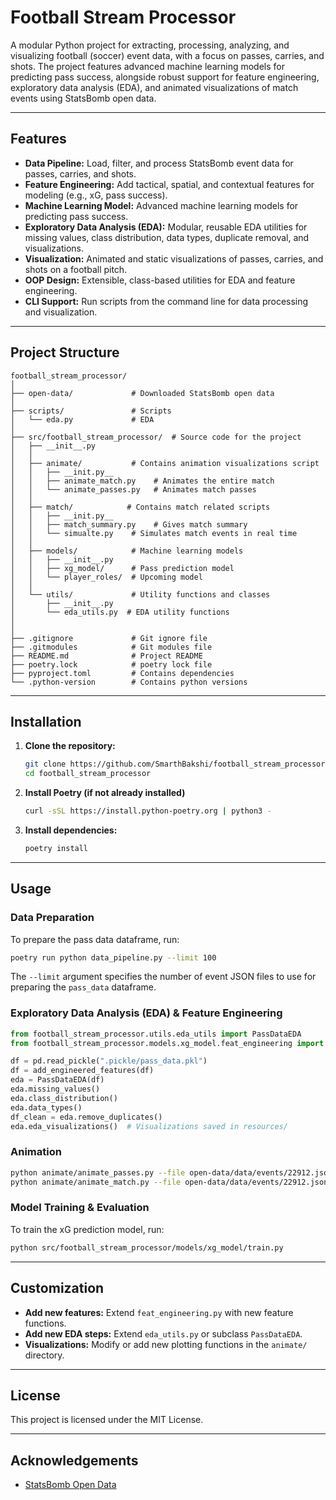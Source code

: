 # Football Stream Processor

A modular Python project for extracting, processing, analyzing, and visualizing football (soccer) event data, with a focus on passes, carries, and shots. The project features advanced machine learning models for predicting pass success, alongside robust support for feature engineering, exploratory data analysis (EDA), and animated visualizations of match events using StatsBomb open data.

---

## Features

- **Data Pipeline:** Load, filter, and process StatsBomb event data for passes, carries, and shots.
- **Feature Engineering:** Add tactical, spatial, and contextual features for modeling (e.g., xG, pass success).
- **Machine Learning Model:** Advanced machine learning models for predicting pass success.
- **Exploratory Data Analysis (EDA):** Modular, reusable EDA utilities for missing values, class distribution, data types, duplicate removal, and visualizations.
- **Visualization:** Animated and static visualizations of passes, carries, and shots on a football pitch.
- **OOP Design:** Extensible, class-based utilities for EDA and feature engineering.
- **CLI Support:** Run scripts from the command line for data processing and visualization.

---

## Project Structure

```
football_stream_processor/
│
├── open-data/             # Downloaded StatsBomb open data
│
├── scripts/               # Scripts
│   └── eda.py             # EDA 
│
├── src/football_stream_processor/  # Source code for the project
│   ├── __init__.py
│   │
│   ├── animate/           # Contains animation visualizations script
│   │   ├── __init.py__
│   │   ├── animate_match.py    # Animates the entire match
│   │   └── animate_passes.py   # Animates match passes
│   │
│   ├── match/            # Contains match related scripts
│   │   ├── __init.py__
│   │   ├── match_summary.py    # Gives match summary
│   │   └── simualte.py    # Simulates match events in real time
│   │
│   ├── models/            # Machine learning models
│   │   ├── __init__.py
│   │   ├── xg_model/      # Pass prediction model
│   │   └── player_roles/  # Upcoming model
│   │
│   └── utils/             # Utility functions and classes
│       ├── __init__.py
│       └── eda_utils.py  # EDA utility functions
│
│
├── .gitignore             # Git ignore file
├── .gitmodules            # Git modules file
├── README.md              # Project README
├── poetry.lock            # poetry lock file
├── pyproject.toml         # Contains dependencies
└── .python-version        # Contains python versions
```

---

## Installation

1. **Clone the repository:**
    ```sh
    git clone https://github.com/SmarthBakshi/football_stream_processor.git
    cd football_stream_processor
    ```

2. **Install Poetry (if not already installed)**
    ```sh
    curl -sSL https://install.python-poetry.org | python3 -
    ```

3. **Install dependencies:**
    ```sh
    poetry install 
    ```


---

## Usage

### Data Preparation

To prepare the pass data dataframe, run:

```bash
poetry run python data_pipeline.py --limit 100
```

The `--limit` argument specifies the number of event JSON files to use for preparing the `pass_data` dataframe.


### Exploratory Data Analysis (EDA) & Feature Engineering

```python
from football_stream_processor.utils.eda_utils import PassDataEDA
from football_stream_processor.models.xg_model.feat_engineering import add_engineered_features

df = pd.read_pickle(".pickle/pass_data.pkl")
df = add_engineered_features(df)
eda = PassDataEDA(df)
eda.missing_values()
eda.class_distribution()
eda.data_types()
df_clean = eda.remove_duplicates()
eda.eda_visualizations()  # Visualizations saved in resources/
```


### Animation

```bash
python animate/animate_passes.py --file open-data/data/events/22912.json --save
python animate/animate_match.py --file open-data/data/events/22912.json --save
```
### Model Training & Evaluation

To train the xG prediction model, run:

```bash
python src/football_stream_processor/models/xg_model/train.py
```
---

## Customization

- **Add new features:** Extend `feat_engineering.py` with new feature functions.
- **Add new EDA steps:** Extend `eda_utils.py` or subclass `PassDataEDA`.
- **Visualizations:** Modify or add new plotting functions in the `animate/` directory.

---

## License

This project is licensed under the MIT License.

---

## Acknowledgements

- [StatsBomb Open Data](https://github.com/statsbomb/open-data)